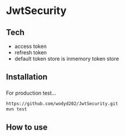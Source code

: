 # JwtSecurity

## Tech
- access token
- refresh token
- default token store is inmemory token store

###
###
###
###
## Installation
###

For production test...

```sh
https://github.com/wodyd202/JwtSecurity.git
mvn test
```

###
###
###
###
## How to use
###
